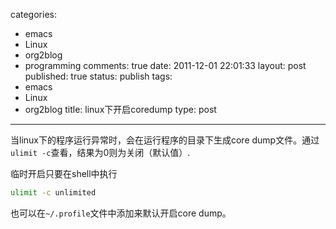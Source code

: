 categories: 
  - emacs
  - Linux
  - org2blog
  - programming
comments: true
date: 2011-12-01 22:01:33
layout: post
published: true
status: publish
tags: 
  - emacs
  - Linux
  - org2blog
title: linux下开启coredump
type: post
---

当linux下的程序运行异常时，会在运行程序的目录下生成core dump文件。通过`ulimit -c`查看，结果为0则为关闭（默认值）.

临时开启只要在shell中执行

```sh
ulimit -c unlimited
```

也可以在`~/.profile`文件中添加来默认开启core dump。 
